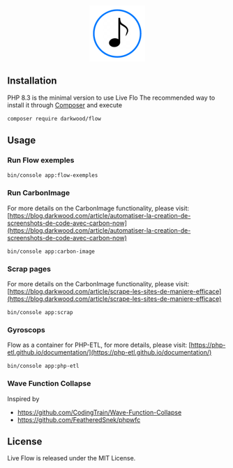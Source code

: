 <p align="center">
  <a href="https://github.com/matyo91/flow-live">
    <img src="assets/images/logo.png" width="auto" height="128px" alt="Flow">
  </a>
</p>

## Installation

PHP 8.3 is the minimal version to use Live Flo
The recommended way to install it through [Composer](http://getcomposer.org) and execute

```bash
composer require darkwood/flow
```

## Usage

### Run Flow exemples

```
bin/console app:flow-exemples
```

### Run CarbonImage

For more details on the CarbonImage functionality, please visit: [https://blog.darkwood.com/article/automatiser-la-creation-de-screenshots-de-code-avec-carbon-now](https://blog.darkwood.com/article/automatiser-la-creation-de-screenshots-de-code-avec-carbon-now)

```
bin/console app:carbon-image
```

### Scrap pages

For more details on the CarbonImage functionality, please visit: [https://blog.darkwood.com/article/scrape-les-sites-de-maniere-efficace](https://blog.darkwood.com/article/scrape-les-sites-de-maniere-efficace)

```
bin/console app:scrap
```

### Gyroscops

Flow as a container for PHP-ETL, for more details, please visit: [https://php-etl.github.io/documentation/](https://php-etl.github.io/documentation/)

```
bin/console app:php-etl
```

### Wave Function Collapse

Inspired by
- https://github.com/CodingTrain/Wave-Function-Collapse
- https://github.com/FeatheredSnek/phpwfc

## License

Live Flow is released under the MIT License.
